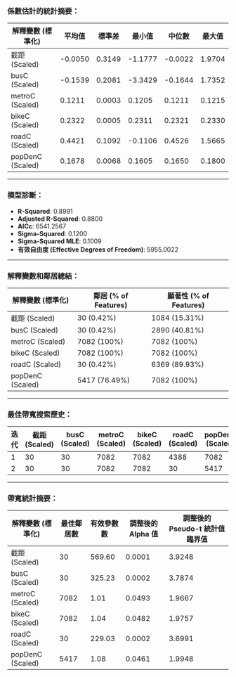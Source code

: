 ### 係數估計的統計摘要：
| 解釋變數 (標準化) | 平均值  | 標準差  | 最小值  | 中位數  | 最大值  |
|------------------|--------|--------|--------|--------|--------|
| 截距 (Scaled)    | -0.0050 | 0.3149 | -1.1777 | -0.0022 | 1.9704 |
| busC (Scaled)    | -0.1539 | 0.2081 | -3.3429 | -0.1644 | 1.7352 |
| metroC (Scaled)  | 0.1211  | 0.0003 | 0.1205  | 0.1211  | 0.1215 |
| bikeC (Scaled)   | 0.2322  | 0.0005 | 0.2311  | 0.2321  | 0.2330 |
| roadC (Scaled)   | 0.4421  | 0.1092 | -0.1106 | 0.4526  | 1.5665 |
| popDenC (Scaled) | 0.1678  | 0.0068 | 0.1605  | 0.1650  | 0.1800 |

---

### 模型診斷：
- **R-Squared**: 0.8991
- **Adjusted R-Squared**: 0.8800
- **AICc**: 6541.2567
- **Sigma-Squared**: 0.1200
- **Sigma-Squared MLE**: 0.1009
- **有效自由度 (Effective Degrees of Freedom)**: 5955.0022

---

### 解釋變數和鄰居總結：
| 解釋變數 (標準化) | 鄰居 (% of Features) | 顯著性 (% of Features) |
|-------------------|-----------------------|-----------------------|
| 截距 (Scaled)     | 30 (0.42%)            | 1084 (15.31%)         |
| busC (Scaled)     | 30 (0.42%)            | 2890 (40.81%)         |
| metroC (Scaled)   | 7082 (100%)           | 7082 (100%)           |
| bikeC (Scaled)    | 7082 (100%)           | 7082 (100%)           |
| roadC (Scaled)    | 30 (0.42%)            | 6369 (89.93%)         |
| popDenC (Scaled)  | 5417 (76.49%)         | 7082 (100%)           |

---

### 最佳帶寬搜索歷史：
| 迭代 | 截距 (Scaled) | busC (Scaled) | metroC (Scaled) | bikeC (Scaled) | roadC (Scaled) | popDenC (Scaled) | AICc         |
|------|---------------|---------------|-----------------|----------------|----------------|------------------|--------------|
| 1    | 30            | 30            | 7082            | 7082           | 4388           | 7082             | 7169.7451    |
| 2    | 30            | 30            | 7082            | 7082           | 30             | 5417             | 6541.2567    |

---

### 帶寬統計摘要：
| 解釋變數 (標準化) | 最佳鄰居數 | 有效參數數 | 調整後的 Alpha 值 | 調整後的 Pseudo-t 統計值臨界值 |
|------------------|------------|------------|------------------|--------------------------------|
| 截距 (Scaled)    | 30         | 569.60     | 0.0001           | 3.9248                         |
| busC (Scaled)    | 30         | 325.23     | 0.0002           | 3.7874                         |
| metroC (Scaled)  | 7082       | 1.01       | 0.0493           | 1.9667                         |
| bikeC (Scaled)   | 7082       | 1.04       | 0.0482           | 1.9757                         |
| roadC (Scaled)   | 30         | 229.03     | 0.0002           | 3.6991                         |
| popDenC (Scaled) | 5417       | 1.08       | 0.0461           | 1.9948                         |
